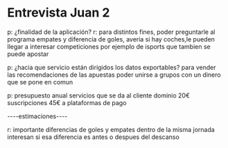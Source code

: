 # Entrevista Juan 2

p: ¿finalidad de la aplicación?
r: para distintos fines, poder preguntarle al programa empates y diferencia de goles,
averia si hay coches,le pueden llegar a interesar competiciones por ejemplo de isports que tambien se puede apostar

p: ¿hacia que servicio están dirigidos los datos exportables?
para vender las recomendaciones de las apuestas
poder unirse a grupos con un dinero que se pone en comun

p: presupuesto anual servicios que se da al cliente
dominio 20€
suscripciones 45€ a plataformas de pago 

----estimaciones----

r: importante diferencias de goles y empates dentro de la misma jornada
interesan si esa diferencia es antes o despues del descanso





